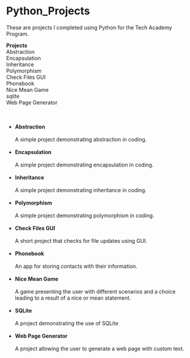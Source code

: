 # Python_Projects

These are projects I completed using Python for the Tech Academy Program.

<b>Projects</b>
<br>
Abstraction<br>
Encapsulation<br>
Inheritance<br>
Polymorphism<br>
Check Files GUI<br>
Phonebook<br>
Nice Mean Game<br>
sqlite<br>
Web Page Generator<br>
<br>
<br>

<ul>
<li><b>Abstraction</b></li>
<br>
A simple project demonstrating abstraction in coding. 
<br>
<br>
<li><b>Encapsulation</b></li>
<br>
A simple project demonstrating encapsulation in coding.
<br>
<br>
<li><b>Inheritance</b></li>
<br>
A simple project demonstrating inheritance in coding. 
<br>
<br>
<li><b>Polymorphism</b></li>
<br>
A simple project demonstrating polymorphism in coding. 
<br>
<br>
<li><b>Check Files GUI</b></li>
<br>
A short project that checks for file updates using GUI. 
<br>
<br>
<li><b>Phonebook</b></li>
<br>
An app for storing contacts with their information. 
<br>
<br>
<li><b>Nice Mean Game</b></li>
<br>
A game presenting the user with different scenarios and a choice leading to a result of a nice or mean statement.
<br>
<br>
<li><b>SQLite</b></li>
<br>
A project demonstrating the use of SQLite
<br>
<br>
<li><b>Web Page Generator</b></li>
<br>
A project allowing the user to generate a web page with custom text.
<br>
<br>
 

